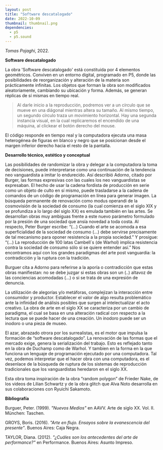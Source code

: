 ```yaml
---
layout: post
title: "Software descatalogado"
date: 2022-10-09
thumbnail: thumbnail.png
dependencies:
  - p5
  - p5.sound
---
```


<div id="div-sketch">
  <script type="text/javascript" src="sketch.js"></script>
</div>

_Tomas Pojaghi_, 2022.

**Software descatalogado**

La obra 'Software descatalogado' está constituida por 4 elementos geométricos. Conviven en un entorno digital, programado en P5, donde las posibilidades de reorganización y alteración de la materia son prácticamente infinitas. Los objetos que forman la obra son modificados aleatoriamente, cambiando su ubicación y forma. Además, se generan réplicas de sí mismas en tiempo real. 

> Al darle inicio a la reproducción, podremos ver a un círculo que se mueve en una diágonal mientras altera su tamaño. Al mismo tiempo, un segundo círculo traza un movimiento horizontal. Hay una segunda instancia visual, en la cual replicaremos el encendido de una máquina, al clickear el botón derecho del mouse.

 El código responde en tiempo real y la computadora ejecuta una masa heterogénea de figuras en blanco y negro que se posicionan desde el margen inferior derecho hacia el resto de la pantalla.

**Desarrollo técnico, estético y conceptual**

Las posibilidades de randomizar la obra y delegar a la computadora la toma de decisiones, puede interpretarse como una continuación de la tendencia neo vanguardista a imitar lo endurecido. Así describió Adorno, citado por Burger, las formas expresivas con las cuales los neo vanguardistas se expresaban. 
El hecho de usar la cadena fordista de producción en serie como un objeto de culto en sí mismo, puede trasladarse a la cadena de comandos de un código de programación en línea para generar imagen.
	La búsqueda permanente de renovación como modus operandi de la cosmovisión de la sociedad de consumo (la cual comienza en el siglo XIX y se profundiza a lo largo del siglo XX) es emulada también en las artes. Se desarrollan obras muy ambiguas frente a este nuevo parámetro formulado por la presión de una sociedad que ansía novedad a toda costa. 
Al respecto, Peter Burger escribe: “(...) Cuando el arte se acomoda a esa superficialidad de la sociedad de consumo (...) debe servirse precisamente de tal mecanismo para oponer resistencia a la propia sociedad.” Y prosigue: “(...) La reproducción de 100 latas Cambell´s (de Warhol) implica resistencia contra la sociedad de consumo sólo si se quiere entender así.”  Nos encontramos aquí con los grandes paradigmas del arte post vanguardia: la contradicción y la ruptura con la tradición.

Burguer cita a Adorno para referirse a la aporía o contradicción que estas obras manifiestan: no se debe juzgar si estas obras son un (..) altavoz de las conciencias acomodadas (…)  o si se trata de una expresión de denuncia.

La utilización  de alegorías y/o metáforas, complejizan la interacción entre consumidor y productor.  Establecer el valor de algo resulta problemático ante la infinidad de análisis posibles que surgen al intelectualizar el acto creativo. La obra de arte en el siglo XX se caracteriza por un cambio de paradigma, el cual se basa en una alteración radical con respecto a la lectura que se puede hacer de una creación. Un inodoro puede ser un inodoro o una pieza de museo.

El azar, abrazado otrora por los surrealistas, es el motor que impulsa la formación de “software descatalogado”. La renovación de las formas que el mercado exige, genera la serialización del trabajo. Esto es reflejado tanto en la obra de Duchamp como de Warhol. Y tambien en la forma en la que funciona un lenguaje de programación ejecutado por una computadora. Tal vez, podemos interpretar que el hacer obra con una computadora, es el desenlace de la búsqueda de ruptura de los sistemas de reproducción tradicionales que los vanguardistas heredaron en el siglo XX.

Esta obra toma inspiración de la obra “random polygon” de Frieder Nake, de los videos de Lilian Schwartz y de la obra glitch que Alva Noto desarrolla en sus colaboraciones con Ryuichi Sakamoto.

**Bibliografía**

Burguer, Peter. (1999). _"Nuevos Medios"_ en AAVV. Arte de siglo XX. Vol. II. München: Taschen.

GROYS, Boris. (2016). _"Arte en flujo. Ensayos sobre la evanescencia del presente"_. Buenos Aires: Caja Negra.

TAYLOR, Diana. (2012). _"¿Cuáles son los antecedentes del arte de performance?"_ en Performance. Buenos Aires: Asunto Impreso.
